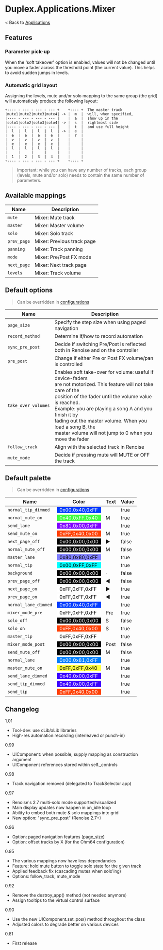 # Duplex.Applications.Mixer

< Back to [Applications](../Applications.md)

## Features

### Parameter pick-up

When the 'soft takeover' option is enabled, values will not be changed until you move a fader across the threshold point (the current value). This helps to avoid sudden jumps in levels.

### Automatic grid layout

Assigning the levels, mute and/or solo mapping to the same group (the grid) will automaticaly produce the following layout:

    +---- - --- - --- - --- +    +---- +  The master track 
    |mute1|mute2|mute3|mute4| -> |  m  |  will, when specified, 
    |---- - --- - --- - --- |    |  a  |  show up in the 
    |solo1|solo2|solo3|solo4| -> |  s  |  rightmost side 
    |---- - --- - --- - --- |    |  t  |  and use full height
    |  l  |  l  |  l  |  l  | -> |  e  |  
    |  e  |  e  |  e  |  e  |    |  r  |  
    |  v  |  v  |  v  |  v  |    |     |  
    |  e  |  e  |  e  |  e  |    |     |  
    |  l  |  l  |  l  |  l  |    |     |
    |     |     |     |     |    |     |
    |  1  |  2  |  3  |  4  |    |     |
    +---- - --- - --- - --- +    +---- +
  
> Important: while you can have any number of tracks, each group (levels, mute and/or solo) needs to contain the same number of parameters.

## Available mappings
  
| Name       | Description   |
| -----------|---------------|  
|`mute`|Mixer: Mute track|  
|`master`|Mixer: Master volume|  
|`solo`|Mixer: Solo track|  
|`prev_page`|Mixer: Previous track page|  
|`panning`|Mixer: Track panning|  
|`mode`|Mixer: Pre/Post FX mode|  
|`next_page`|Mixer: Next track page|  
|`levels`|Mixer: Track volume|  

## Default options 
  
> Can be overridden in [configurations](../Configurations.md)

| Name          | Description   |
| ------------- |---------------|  
|`page_size`|Specify the step size when using paged navigation|  
|`record_method`|Determine if/how to record automation |  
|`sync_pre_post`|Decide if switching Pre/Post is reflected <br>both in Renoise and on the controller|  
|`pre_post`|Change if either Pre or Post FX volume/pan is controlled|  
|`take_over_volumes`|Enables soft take-over for volume: useful if device-faders<br>are not motorized. This feature will not take care of the<br>position of the fader until the volume value is reached.<br>Example: you are playing a song A and you finish it by<br>fading out the master volume. When you load a song B, the<br>master volume will not jump to 0 when you move the fader|  
|`follow_track`|Align with the selected track in Renoise|  
|`mute_mode`|Decide if pressing mute will MUTE or OFF the track|  

## Default palette 
  
> Can be overridden in [configurations](../Configurations.md)

| Name          | Color|Text|Value|
| ------------- |------|----|-----|  
|`normal_tip_dimmed`|<div style="padding-left:0.5em;padding-right:0.5em; background-color:#0040FF; color: white">0x00,0x40,0xFF</div>||true|  
|`normal_mute_on`|<div style="padding-left:0.5em;padding-right:0.5em; background-color:#40FF40; color: white">0x40,0xFF,0x40</div>|M|true|  
|`send_lane`|<div style="padding-left:0.5em;padding-right:0.5em; background-color:#8100FF; color: white">0x81,0x00,0xFF</div>||true|  
|`send_mute_on`|<div style="padding-left:0.5em;padding-right:0.5em; background-color:#FF4000; color: white">0xFF,0x40,0x00</div>|M|true|  
|`next_page_off`|<div style="padding-left:0.5em;padding-right:0.5em; background-color:#000000; color: white">0x00,0x00,0x00</div>|►|false|  
|`normal_mute_off`|<div style="padding-left:0.5em;padding-right:0.5em; background-color:#000000; color: white">0x00,0x00,0x00</div>|M|false|  
|`master_lane`|<div style="padding-left:0.5em;padding-right:0.5em; background-color:#8080FF; color: black">0x80,0x80,0xFF</div>||true|  
|`normal_tip`|<div style="padding-left:0.5em;padding-right:0.5em; background-color:#00FFFF; color: black">0x00,0xFF,0xFF</div>||true|  
|`background`|<div style="padding-left:0.5em;padding-right:0.5em; background-color:#000000; color: white">0x00,0x00,0x00</div>|·|false|  
|`prev_page_off`|<div style="padding-left:0.5em;padding-right:0.5em; background-color:#000000; color: white">0x00,0x00,0x00</div>|◄|false|  
|`next_page_on`|<div style="padding-left:0.5em;padding-right:0.5em; background-color:#FFFFFF; color: black">0xFF,0xFF,0xFF</div>|►|true|  
|`prev_page_on`|<div style="padding-left:0.5em;padding-right:0.5em; background-color:#FFFFFF; color: black">0xFF,0xFF,0xFF</div>|◄|true|  
|`normal_lane_dimmed`|<div style="padding-left:0.5em;padding-right:0.5em; background-color:#0040FF; color: white">0x00,0x40,0xFF</div>||true|  
|`mixer_mode_pre`|<div style="padding-left:0.5em;padding-right:0.5em; background-color:#FFFFFF; color: black">0xFF,0xFF,0xFF</div>|Pre|true|  
|`solo_off`|<div style="padding-left:0.5em;padding-right:0.5em; background-color:#000000; color: white">0x00,0x00,0x00</div>|S|false|  
|`solo_on`|<div style="padding-left:0.5em;padding-right:0.5em; background-color:#FF4000; color: white">0xFF,0x40,0x00</div>|S|true|  
|`master_tip`|<div style="padding-left:0.5em;padding-right:0.5em; background-color:#FFFFFF; color: black">0xFF,0xFF,0xFF</div>||true|  
|`mixer_mode_post`|<div style="padding-left:0.5em;padding-right:0.5em; background-color:#000000; color: white">0x00,0x00,0x00</div>|Post|false|  
|`send_mute_off`|<div style="padding-left:0.5em;padding-right:0.5em; background-color:#000000; color: white">0x00,0x00,0x00</div>|M|false|  
|`normal_lane`|<div style="padding-left:0.5em;padding-right:0.5em; background-color:#0081FF; color: white">0x00,0x81,0xFF</div>||true|  
|`master_mute_on`|<div style="padding-left:0.5em;padding-right:0.5em; background-color:#FFFF40; color: black">0xFF,0xFF,0x40</div>|M|true|  
|`send_lane_dimmed`|<div style="padding-left:0.5em;padding-right:0.5em; background-color:#4000FF; color: white">0x40,0x00,0xFF</div>||true|  
|`send_tip_dimmed`|<div style="padding-left:0.5em;padding-right:0.5em; background-color:#4000FF; color: white">0x40,0x00,0xFF</div>||true|  
|`send_tip`|<div style="padding-left:0.5em;padding-right:0.5em; background-color:#FF4000; color: white">0xFF,0x40,0x00</div>||true|  


## Changelog

1.01
- Tool-dev: use cLib/xLib libraries
- High-res automation recording (interleaved or punch-in)

0.99
- UIComponent: when possible, supply mapping as construction argument
- UIComponent references stored within self._controls

0.98
- Track navigation removed (delegated to TrackSelector app)

0.97  
- Renoise's 2.7 multi-solo mode supported/visualized
- Main display updates now happen in on_idle loop
- Ability to embed both mute & solo mappings into grid
- New option: "sync_pre_post" (Renoise 2.7+)

0.96  
- Option: paged navigation features (page_size)
- Option: offset tracks by X (for the Ohm64 configuration)

0.95  
- The various mappings now have less dependancies 
- Feature: hold mute button to toggle solo state for the given track
- Applied feedback fix (cascading mutes when solo'ing)
- Options: follow_track, mute_mode

0.92  
- Remove the destroy_app() method (not needed anymore)
- Assign tooltips to the virtual control surface

0.90  
- Use the new UIComponent.set_pos() method throughout the class
- Adjusted colors to degrade better on various devices

0.81  
- First release